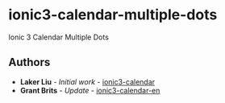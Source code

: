 # ionic3-calendar-multiple-dots

Ionic 3 Calendar Multiple Dots

## Authors

* **Laker Liu** - *Initial work* - [ionic3-calendar](https://github.com/laker007/ionic3-calendar)
* **Grant Brits** - *Update* - [ionic3-calendar-en](https://github.com/gbrits/ionic-calendar)
